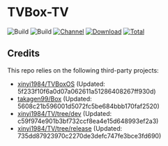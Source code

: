 # TVBox-TV

![Build](https://shields.io/github/actions/workflow/status/xinyi1984/TVBox-TV/TV.yml?branch=master&logo=github&label=Build)
![Build](https://shields.io/github/actions/workflow/status/xinyi1984/TVBox-TV/TVBox.yml?branch=master&logo=github&label=Build)
[![Channel](https://img.shields.io/badge/Follow-Telegram-blue.svg?logo=telegram)](https://t.me/klbot)
[![Download](https://img.shields.io/github/v/release/xinyi1984/TVBox-TV?color=orange&logoColor=orange&label=Download&logo=DocuSign)](https://github.com/xinyi1984/TVBox-TV/releases/latest) 
[![Total](https://shields.io/github/downloads/xinyi1984/TVBox-TV/total?logo=Bookmeter&label=Counts&logoColor=yellow&color=yellow)](https://github.com/xinyi1984/TVBox-TV/releases)

## Credits
This repo relies on the following third-party projects:
- [xinyi1984/TVBoxOS](https://github.com/xinyi1984/TVBoxOS) (Updated: 5f233f10f6a0d07a062611a51286408267ff930d)
- [takagen99/Box](https://github.com/takagen99/Box) (Updated: 5608c21b596001d5072fc5be684bbb170faf2520)
- [xinyi1984/TV/tree/dev](https://github.com/xinyi1984/TV/tree/dev) (Updated: c59f974e901b3bf732ccf8ea4e15d648993ef2a3)
- [xinyi1984/TV/tree/release](https://github.com/xinyi1984/TV/tree/release) (Updated: 735dd87923970c2270de3defc747fe3bce3fd690)
